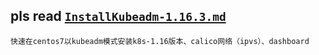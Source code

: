 
## pls read [`InstallKubeadm-1.16.3.md`](./InstallKubeadm1163.md)


```
快速在centos7以kubeadm模式安装k8s-1.16版本、calico网络（ipvs）、dashboard
```
